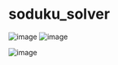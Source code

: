 # soduku_solver
![image](https://user-images.githubusercontent.com/98867796/156989044-b288ac67-f251-4b15-b631-818536c98842.png)
![image](https://user-images.githubusercontent.com/98867796/156989138-6cab8d89-c106-42a3-b5e8-333ff28084f6.png)

![image](https://user-images.githubusercontent.com/98867796/156989189-f560954b-44e9-4a3b-b2b5-6b2f20729176.png)
